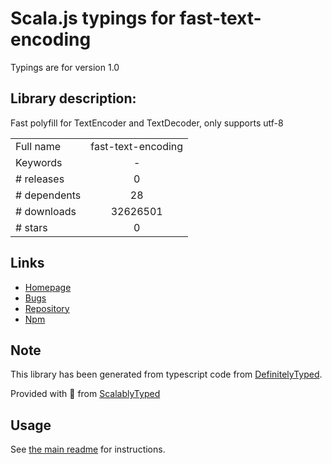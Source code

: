 
# Scala.js typings for fast-text-encoding

Typings are for version 1.0

## Library description:
Fast polyfill for TextEncoder and TextDecoder, only supports utf-8

|                    |                 |
| ------------------ | :-------------: |
| Full name          | fast-text-encoding |
| Keywords           | - |
| # releases         | 0 |
| # dependents       | 28 |
| # downloads        | 32626501 |
| # stars            | 0 |

## Links
- [Homepage](https://github.com/samthor/fast-text-encoder#readme)
- [Bugs](https://github.com/samthor/fast-text-encoder/issues)
- [Repository](https://github.com/samthor/fast-text-encoder)
- [Npm](https://www.npmjs.com/package/fast-text-encoding)
    


## Note
This library has been generated from typescript code from [DefinitelyTyped](https://definitelytyped.org).

Provided with :purple_heart: from [ScalablyTyped](https://github.com/oyvindberg/ScalablyTyped)

## Usage
See [the main readme](../../readme.md) for instructions.


